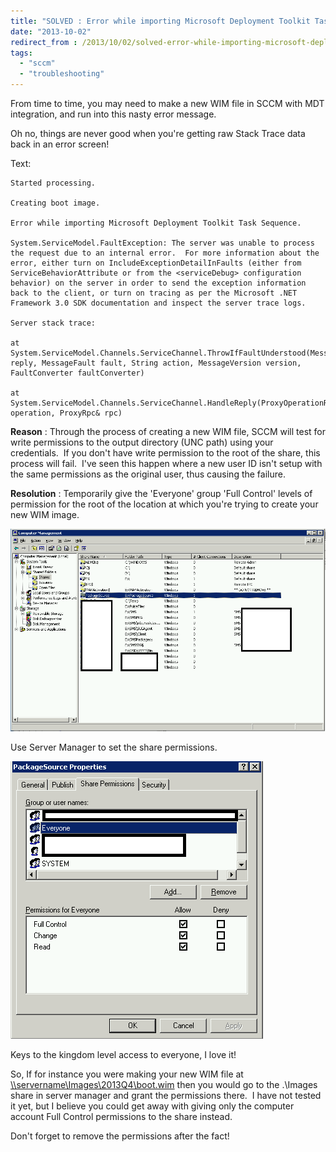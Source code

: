 ```yaml
---
title: "SOLVED : Error while importing Microsoft Deployment Toolkit Task Sequence"
date: "2013-10-02"
redirect_from : /2013/10/02/solved-error-while-importing-microsoft-deployment-toolkit-task-sequence
tags: 
  - "sccm"
  - "troubleshooting"
---
```


From time to time, you may need to make a new WIM file in SCCM with MDT integration, and run into this nasty error message.

Oh no, things are never good when you're getting raw Stack Trace data back in an error screen!

Text:
```
Started processing.

Creating boot image.

Error while importing Microsoft Deployment Toolkit Task Sequence.

System.ServiceModel.FaultException: The server was unable to process the request due to an internal error.  For more information about the error, either turn on IncludeExceptionDetailInFaults (either from ServiceBehaviorAttribute or from the <serviceDebug> configuration behavior) on the server in order to send the exception information back to the client, or turn on tracing as per the Microsoft .NET Framework 3.0 SDK documentation and inspect the server trace logs.

Server stack trace:

at System.ServiceModel.Channels.ServiceChannel.ThrowIfFaultUnderstood(Message reply, MessageFault fault, String action, MessageVersion version, FaultConverter faultConverter)

at System.ServiceModel.Channels.ServiceChannel.HandleReply(ProxyOperationRuntime operation, ProxyRpc& rpc) 
```

**Reason** : Through the process of creating a new WIM file, SCCM will test for write permissions to the output directory (UNC path) using your credentials.  If you don't have write permission to the root of the share, this process will fail.  I've seen this happen where a new user ID isn't setup with the same permissions as the original user, thus causing the failure.

**Resolution** : Temporarily give the 'Everyone' group 'Full Control' levels of permission for the root of the location at which you're trying to create your new WIM image.

![Use Server Manager to set the share permissions.](../assets/images/2013/10/images/bootimagefail2.png) 

Use Server Manager to set the share permissions.

![Keys to the kingdom level access to everyone, I love it!](../assets/images/2013/10/images/bootimagefail3.png) 

Keys to the kingdom level access to everyone, I love it!

So, If for instance you were making your new WIM file at [\\\\servername\\Images\\2013Q4\\boot.wim](///\\servername\Images\2013Q4\boot.wim) then you would go to the .\\Images share in server manager and grant the permissions there.  I have not tested it yet, but I believe you could get away with giving only the computer account Full Control permissions to the share instead.

Don't forget to remove the permissions after the fact!

